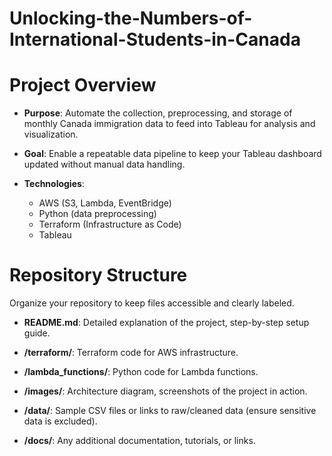 # Unlocking-the-Numbers-of-International-Students-in-Canada

# Project Overview

- **Purpose**: Automate the collection, preprocessing, and storage of monthly Canada immigration data to feed into Tableau for analysis and visualization.

- **Goal**: Enable a repeatable data pipeline to keep your Tableau dashboard updated without manual data handling.

- **Technologies**: 
  - AWS (S3, Lambda, EventBridge)
  - Python (data preprocessing)
  - Terraform (Infrastructure as Code)
  - Tableau


# Repository Structure

Organize your repository to keep files accessible and clearly labeled.

- **README.md**: Detailed explanation of the project, step-by-step setup guide.

- **/terraform/**: Terraform code for AWS infrastructure.

- **/lambda_functions/**: Python code for Lambda functions.

- **/images/**: Architecture diagram, screenshots of the project in action.

- **/data/**: Sample CSV files or links to raw/cleaned data (ensure sensitive data is excluded).

- **/docs/**: Any additional documentation, tutorials, or links.

